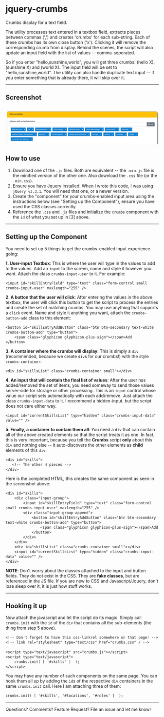 # jquery-crumbs
Crumbs display for a text field. 

The utility processes text entered in a textbox field, extracts pieces between commas (',') and creates 'crumbs' for each sub-string. Each of these crumbs has its own close button ('x'). Clicking it will remove the corresponding crumb from display. Behind the scenes, the script will also update an input field with the list of values -- comma-seperated.

So if you enter "hello,sunshine,world", you will get three crumbs: (hello X), (sunshine X) and (world X). The input field will be set to "hello,sunshine,world". The utility can also handle duplicate text input -- if you enter something that is already there, it will skip over it.

--------------------------------------------
## Screenshot
![Screenshot](./screenshot.png)
--------------------------------------------
## How to use

1. Download one of the `.js` files. Both are equivalent -- the `.min.js` file is the minified version of the other one. Also download the `.css` file (or the `.min.css`).
2. Ensure you have Jquery installed. When I wrote this code, I was using `jQuery v3.3.1`. You will need that one, or a newer version.
3. Create the "component" for your crumbs-enabled input area using the instructions below (see "Setting up the Component"), ensure you have used the CSS classes correctly.
4. Reference the `.css` and `.js` files and initialize the `crumbs` component with the `id` of what you set up in [3] above.
-------------------------------------------
## Setting up the Component

You need to set up 5 things to get the crumbs-enabled input experience going:

**1. User-input Textbox**:
This is where the user will type in the values to add to the values. Add an `input` to the screen, name and style it however you want. Attach the class `crumbs-input-user` to it. For example:

```
<input id="skillEntryField" type="text" class="form-control small crumbs-input-user" maxlength="255" />
```

**2. A button that the user will click**:
After entering the values in the above textbox, the user will click this button to get the script to process the entries and create the set of matching crumbs. You may use anything that supports a `click` event. Name and style it anything you want, attach the `crumbs-button-add` class to this element:

```
<button id="skillEntryAddButton" class="btn btn-secondary text-white crumbs-button-add" type="button">
    <span class="glyphicon glyphicon-plus-sign"></span>Add
</button>
```

**3. A container where the crumbs will display**:
This is simply a `div` (recommended, because we create `div`s for our crumbs!) with the style `crumbs-container`:

```
<div id="skillsList" class="crumbs-container small"></div>
```

**4. An input that will contain the final list of values**:
After the user has added/removed the set of items, you need someway to send those values server-side for storage or other processing. This is an `input` control whose value our script sets automatically with each add/remove. Just attach the class `crumbs-input-data` to it. I recommend a hidden-input, but the script does not care either way.

```
<input id="currentSkillsList" type="hidden" class="crumbs-input-data" value="" />
```

**5. Finally, a container to contain them all**:
You need a `div` that can contain all of the above created elements so that the script treats it as one. In fact, this is very important, because you tell the **Crumbs** script **only** about this `div` and nothing else -- it auto-discovers the other elements as **child** elements of this `div`. 

```
<div id="skills">
   <!-- The other 4 pieces -->
</div>
```

Here is the completed HTML, this creates the same component as seen in the screenshot above:
```
<div id="skills">
    <div class="input-group">
        <input id="skillEntryField" type="text" class="form-control small crumbs-input-user" maxlength="255" />
        <div class="input-group-append">
            <button id="skillEntryAddButton" class="btn btn-secondary text-white crumbs-button-add" type="button">
                <span class="glyphicon glyphicon-plus-sign"></span>Add
            </button>
        </div>
    </div>
    <div id="skillsList" class="crumbs-container small"></div>
    <input id="currentSkillsList" type="hidden" class="crumbs-input-data" value="" />
</div>
```

**NOTE**: Don't worry about the classes attached to the input and button fields. They do not exist in the CSS. They are **fake classes**, but are referenced in the JS file. If you are new to CSS and Javascript/Jquery, don't lose sleep over it, it is just how stuff works.

-------------------------------------------
## Hooking it up
Now attach the javascript and let the script do its magic. Simply call `crumbs.init` with the `id` of the `div` that contains all the sub-elements (the thing from step 5 above).

```
<!-- Don't forget to have this css-linkrel somewhere on that page! -->
<!-- link rel="stylesheet" type="text/css" href="crumbs.css" / -->

<script type="text/javascript" src="crumbs.js"></script>
<script type="text/javascript">
    crumbs.init( [ '#skills' ]  );
</script>
```

You may have any number of such components on the same page. You can hook them all up by adding the `id`s of the respective `div` containers in the same `crumbs.init` call. Here I am attaching three of them:

```
crumbs.init( [ '#skills', '#locations', '#roles' ]  );
```

-------------------------------------------
Questions? Comments? Feature Request? File an issue and let me know!
